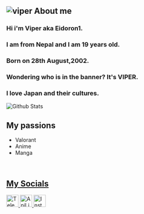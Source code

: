 ![viper](https://imgur.com/4Ihc2AG.png)
About me
---
### Hi i'm Viper aka Eidoron1. 
### I am from Nepal and I am 19 years old.
### Born on 28th August,2002. 
### Wondering who is in the banner? It's VIPER.
### I love Japan and their cultures.

![Github Stats](https://github-readme-stats.vercel.app/api?username=Eidoron1&bg_color=000&show_icons=true&count_private=true&hide_border=true&text_color=0eff13&title_color=ff0000&icon_color=61dafb&include_all_commits=true) 

My passions
---
* Valorant 
* Anime
* Manga

<br />
<a href="https://aralroca.us8.list-manage.com/subscribe/post?u=29d99171aa3f671bde658475a&id=9f1a0b31e3">
  <table align="right">
      <tr>
          
My Socials
---
<a href="https://t.me/Eidoron1"><img alt="Telegram" title="Telegram" height="32" width="32" src="https://upload.wikimedia.org/wikipedia/commons/thumb/8/82/Telegram_logo.svg/600px-Telegram_logo.svg.png"></a>
<a href="https://anilist.co/user/Eidoron/animelist"><img alt="AniList" title="AniList" height="32" width="32" src="https://imgur.com/rmLsSku.png"></a>
<a href="https://www.instagram.com/ashutosh_chettri_/"><img alt="Insta" title="Insta" height="32" width="32" src="https://imgur.com/nYHy23h.png"></a>
